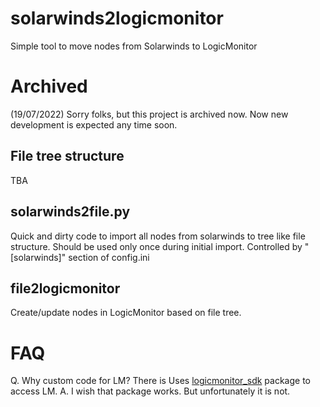 # solarwinds2logicmonitor
Simple tool to move nodes from Solarwinds to LogicMonitor

# Archived 
(19/07/2022) Sorry folks, but this project is archived now.  Now new development is expected any time soon. 

## File tree structure
TBA

## solarwinds2file.py
Quick and dirty code to import all nodes from solarwinds to tree like file structure. Should be used only once during initial import.
Controlled by "[solarwinds]" section of config.ini

## file2logicmonitor
Create/update nodes in LogicMonitor based on file tree.

# FAQ

Q. Why custom code for LM? There is Uses [logicmonitor_sdk](https://pypi.org/project/logicmonitor-sdk/) package to access LM.
A. I wish that package works. But unfortunately it is not.
